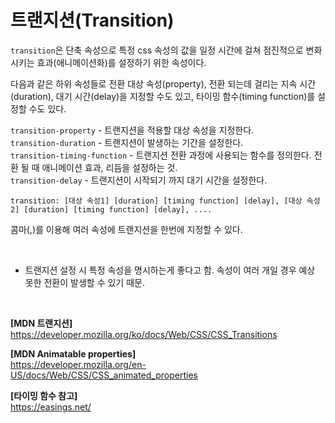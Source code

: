 # 트랜지션(Transition)

`transition`은 단축 속성으로 특정 css 속성의 값을 일정 시간에 걸쳐 점진적으로 변화시키는 효과(애니메이션화)를 설정하기 위한 속성이다.

다음과 같은 하위 속성들로 전환 대상 속성(property), 전환 되는데 걸리는 지속 시간(duration), 대기 시간(delay)을 지정할 수도 있고, 타이밍 함수(timing function)를 설정할 수도 있다.

`transition-property` - 트랜지션을 적용할 대상 속성을 지정한다.<br>
`transition-duration` - 트랜지션이 발생하는 기간을 설정한다.<br>
`transition-timing-function` - 트랜지션 전환 과정에 사용되는 함수를 정의한다. 전환 될 때 애니메이션 효과, 리듬을 설정하는 것. <br>
`transition-delay` - 트랜지션이 시작되기 까지 대기 시간을 설정한다.<br>

```
transition: [대상 속성1] [duration] [timing function] [delay], [대상 속성2] [duration] [timing function] [delay], ....
```

콤마(,)를 이용해 여러 속성에 트랜지션을 한번에 지정할 수 있다.

<br>

* 트랜지션 설정 시 특정 속성을 명시하는게 좋다고 함. 속성이 여러 개일 경우 예상 못한 전환이 발생할 수 있기 때문.

<br>


**[MDN 트랜지션]** <br>
https://developer.mozilla.org/ko/docs/Web/CSS/CSS_Transitions

**[MDN Animatable properties]** <br>
https://developer.mozilla.org/en-US/docs/Web/CSS/CSS_animated_properties

**[타이밍 함수 참고]** <br>
https://easings.net/